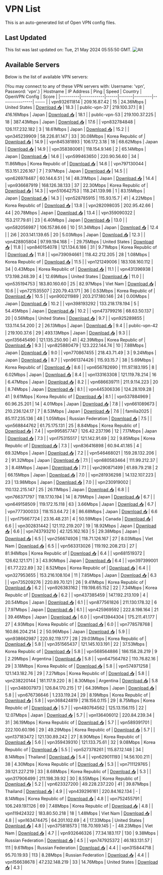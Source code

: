 # VPN List

This is an auto-generated list of Open VPN config files.

## Last Updated

This list was last updated on: Tue, 21 May 2024 05:55:50 GMT.
![Alt](https://repobeats.axiom.co/api/embed/186b98318ef1479477931607c1ad7d823f12451f.svg "Repobeats analytics image")

## Available Servers

Below is the list of available VPN servers:

(You may connect to any of these VPN servers with: Username: 'vpn', Password: 'vpn'.)
| Hostname | IP Address | Ping | Speed | Country | OpenVPN Config | Score |
|----------|------------|------|-------|---------|----------------| ----- |
| vpn932611814 | 209.16.87.42 | 15 | 24.36Mbps | United States | [Download 📥](./configs/server_0_US.ovpn) | 18.3 |
| public-vpn-37 | 219.100.37.1 | 8 | 416.16Mbps | Japan | [Download 📥](./configs/server_1_JP.ovpn) | 18.1 |
| public-vpn-53 | 219.100.37.225 | 18 | 387.43Mbps | Japan | [Download 📥](./configs/server_2_JP.ovpn) | 17.6 |
| vpn832784848 | 126.117.232.182 | 3 | 18.61Mbps | Japan | [Download 📥](./configs/server_3_JP.ovpn) | 15.2 |
| vpn345239909 | 58.226.81.147 | 33 | 30.08Mbps | Korea Republic of | [Download 📥](./configs/server_4_KR.ovpn) | 14.9 |
| vpn845381893 | 106.172.3.18 | 18 | 68.62Mbps | Japan | [Download 📥](./configs/server_5_JP.ovpn) | 14.9 |
| vpn358380061 | 118.154.9.146 | 2 | 65.14Mbps | Japan | [Download 📥](./configs/server_6_JP.ovpn) | 14.6 |
| vpn599463650 | 220.90.56.60 | 34 | 11.86Mbps | Korea Republic of | [Download 📥](./configs/server_7_KR.ovpn) | 14.6 |
| vpn797130044 | 153.151.226.167 | 7 | 7.97Mbps | Japan | [Download 📥](./configs/server_8_JP.ovpn) | 14.5 |
| vpn626978487 | 60.144.6.51 | 14 | 48.31Mbps | Japan | [Download 📥](./configs/server_9_JP.ovpn) | 14.4 |
| vpn936687919 | 168.126.38.133 | 37 | 22.30Mbps | Korea Republic of | [Download 📥](./configs/server_10_KR.ovpn) | 14.3 |
| vpn510642753 | 118.241.139.98 | 1 | 83.15Mbps | Japan | [Download 📥](./configs/server_11_JP.ovpn) | 14.3 |
| vpn528785915 | 115.93.15.7 | 41 | 4.22Mbps | Korea Republic of | [Download 📥](./configs/server_12_KR.ovpn) | 13.8 |
| vpn282098035 | 202.95.42.66 | 44 | 20.78Mbps | Japan | [Download 📥](./configs/server_13_JP.ovpn) | 13.4 |
| vpn359090322 | 153.217.79.61 | 23 | 6.40Mbps | Japan | [Download 📥](./configs/server_14_JP.ovpn) | 13.0 |
| vpn582056987 | 106.157.86.66 | 10 | 51.34Mbps | Japan | [Download 📥](./configs/server_15_JP.ovpn) | 12.4 |
| 2i6 | 203.141.139.65 | 20 | 5.03Mbps | Japan | [Download 📥](./configs/server_16_JP.ovpn) | 12.3 |
| vpn428805804 | 97.99.194.168 | - | 29.75Mbps | United States | [Download 📥](./configs/server_17_US.ovpn) | 11.8 |
| vpn840154078 | 121.134.6.186 | 31 | 9.71Mbps | Korea Republic of | [Download 📥](./configs/server_18_KR.ovpn) | 11.8 |
| vpn739094661 | 118.42.212.205 | 28 | 1.08Mbps | Korea Republic of | [Download 📥](./configs/server_19_KR.ovpn) | 11.5 |
| vpn121249006 | 183.108.160.112 | 34 | 0.43Mbps | Korea Republic of | [Download 📥](./configs/server_20_KR.ovpn) | 11.1 |
| vpn431396938 | 173.198.248.39 | 4 | 12.69Mbps | United States | [Download 📥](./configs/server_21_US.ovpn) | 11.0 |
| vpn535194753 | 183.80.160.60 | 25 | 82.97Mbps | Viet Nam | [Download 📥](./configs/server_22_VN.ovpn) | 10.6 |
| vpn721535507 | 220.79.43.171 | 36 | 0.53Mbps | Korea Republic of | [Download 📥](./configs/server_23_KR.ovpn) | 10.5 |
| vpn900211989 | 203.217.180.146 | 24 | 0.00Mbps | Japan | [Download 📥](./configs/server_24_JP.ovpn) | 10.2 |
| vpn398193292 | 133.218.178.194 | 5 | 54.45Mbps | Japan | [Download 📥](./configs/server_25_JP.ovpn) | 10.2 |
| vpn473799216 | 68.63.50.137 | 20 | 0.56Mbps | United States | [Download 📥](./configs/server_26_US.ovpn) | 9.7 |
| vpn925289855 | 133.114.54.200 | 2 | 26.13Mbps | Japan | [Download 📥](./configs/server_27_JP.ovpn) | 9.4 |
| public-vpn-42 | 219.100.37.6 | 29 | 493.13Mbps | Japan | [Download 📥](./configs/server_28_JP.ovpn) | 9.3 |
| vpn135645490 | 121.135.250.90 | 41 | 42.39Mbps | Korea Republic of | [Download 📥](./configs/server_29_KR.ovpn) | 9.3 |
| vpn825880479 | 123.222.144.74 | 10 | 7.88Mbps | Japan | [Download 📥](./configs/server_30_JP.ovpn) | 9.0 |
| vpn770867455 | 218.43.71.49 | 3 | 9.24Mbps | Japan | [Download 📥](./configs/server_31_JP.ovpn) | 8.7 |
| vpn961374426 | 115.93.15.7 | 38 | 5.69Mbps | Korea Republic of | [Download 📥](./configs/server_32_KR.ovpn) | 8.6 |
| vpn656782690 | 111.97.183.195 | 8 | 6.02Mbps | Japan | [Download 📥](./configs/server_33_JP.ovpn) | 8.4 |
| vpn133163308 | 121.119.78.214 | 16 | 6.47Mbps | Japan | [Download 📥](./configs/server_34_JP.ovpn) | 8.2 |
| vpn686639711 | 211.9.114.223 | 20 | 8.74Mbps | Japan | [Download 📥](./configs/server_35_JP.ovpn) | 8.1 |
| vpn445306336 | 124.28.109.28 | 41 | 9.61Mbps | Korea Republic of | [Download 📥](./configs/server_36_KR.ovpn) | 8.1 |
| vpn537884969 | 60.96.25.201 | 14 | 4.01Mbps | Japan | [Download 📥](./configs/server_37_JP.ovpn) | 7.8 |
| vpn661089673 | 210.236.124.17 | 7 | 8.53Mbps | Japan | [Download 📥](./configs/server_38_JP.ovpn) | 7.6 |
| familia2025 | 85.117.235.136 | 48 | 1.05Mbps | Russian Federation | [Download 📥](./configs/server_39_RU.ovpn) | 7.5 |
| vpn568844762 | 61.75.175.131 | 25 | 8.84Mbps | Korea Republic of | [Download 📥](./configs/server_40_KR.ovpn) | 7.4 |
| vpn995857747 | 126.42.237.196 | 12 | 7.17Mbps | Japan | [Download 📥](./configs/server_41_JP.ovpn) | 7.3 |
| vpn175315517 | 121.142.91.69 | 32 | 9.85Mbps | Korea Republic of | [Download 📥](./configs/server_42_KR.ovpn) | 7.3 |
| vpn836416898 | 60.94.41.185 | 4 | 69.32Mbps | Japan | [Download 📥](./configs/server_43_JP.ovpn) | 7.2 |
| vpn546468021 | 159.28.132.206 | 2 | 91.32Mbps | Japan | [Download 📥](./configs/server_44_JP.ovpn) | 7.1 |
| vpn680583464 | 111.99.212.37 | 3 | 8.48Mbps | Japan | [Download 📥](./configs/server_45_JP.ovpn) | 7.1 |
| vpn290871499 | 61.89.79.218 | 2 | 66.15Mbps | Japan | [Download 📥](./configs/server_46_JP.ovpn) | 7.0 |
| vpn281936298 | 14.132.107.223 | 23 | 13.98Mbps | Japan | [Download 📥](./configs/server_47_JP.ovpn) | 7.0 |
| vpn230919002 | 110.132.215.147 | 25 | 26.11Mbps | Japan | [Download 📥](./configs/server_48_JP.ovpn) | 6.8 |
| vpn766371797 | 118.17.10.194 | 14 | 8.79Mbps | Japan | [Download 📥](./configs/server_49_JP.ovpn) | 6.7 |
| vpn649158509 | 119.172.15.118 | 63 | 3.66Mbps | Japan | [Download 📥](./configs/server_50_JP.ovpn) | 6.7 |
| vpn777300033 | 118.153.64.72 | 8 | 86.68Mbps | Japan | [Download 📥](./configs/server_51_JP.ovpn) | 6.6 |
| vpn175667724 | 23.16.48.231 | 4 | 50.59Mbps | Canada | [Download 📥](./configs/server_52_CA.ovpn) | 6.6 |
| vpn302831442 | 121.112.219.207 | 19 | 18.92Mbps | Japan | [Download 📥](./configs/server_53_JP.ovpn) | 6.6 |
| vpn743793210 | 42.125.162.163 | 5 | 29.38Mbps | Japan | [Download 📥](./configs/server_54_JP.ovpn) | 6.5 |
| vpn256674926 | 118.71.126.167 | 27 | 8.03Mbps | Viet Nam | [Download 📥](./configs/server_55_VN.ovpn) | 6.5 |
| vpn563313026 | 119.192.208.213 | 27 | 81.94Mbps | Korea Republic of | [Download 📥](./configs/server_56_KR.ovpn) | 6.4 |
| vpn681519372 | 126.62.121.171 | 3 | 43.90Mbps | Japan | [Download 📥](./configs/server_57_JP.ovpn) | 6.4 |
| vpn397399001 | 61.77.222.89 | 32 | 8.52Mbps | Korea Republic of | [Download 📥](./configs/server_58_KR.ovpn) | 6.4 |
| vpn327953655 | 153.216.108.104 | 11 | 7.85Mbps | Japan | [Download 📥](./configs/server_59_JP.ovpn) | 6.3 |
| vpn735209276 | 220.89.70.121 | 26 | 9.41Mbps | Korea Republic of | [Download 📥](./configs/server_60_KR.ovpn) | 6.2 |
| vpn926383162 | 119.198.65.152 | 22 | 7.34Mbps | Korea Republic of | [Download 📥](./configs/server_61_KR.ovpn) | 6.2 |
| vpn437385459 | 147.192.213.109 | 4 | 20.54Mbps | Japan | [Download 📥](./configs/server_62_JP.ovpn) | 6.1 |
| vpn877561826 | 211.130.178.32 | 6 | 7.97Mbps | Japan | [Download 📥](./configs/server_63_JP.ovpn) | 6.1 |
| vpn425969592 | 222.8.198.164 | 21 | 39.46Mbps | Japan | [Download 📥](./configs/server_64_JP.ovpn) | 6.0 |
| vpn413944304 | 175.211.41.177 | 27 | 4.93Mbps | Korea Republic of | [Download 📥](./configs/server_65_KR.ovpn) | 6.0 |
| vpn778578768 | 160.86.204.214 | 2 | 50.96Mbps | Japan | [Download 📥](./configs/server_66_JP.ovpn) | 5.9 |
| vpn938662987 | 220.92.119.177 | 28 | 29.03Mbps | Korea Republic of | [Download 📥](./configs/server_67_KR.ovpn) | 5.8 |
| vpn351565437 | 121.145.103.191 | 22 | 37.53Mbps | Korea Republic of | [Download 📥](./configs/server_68_KR.ovpn) | 5.8 |
| vpn568564886 | 186.158.28.219 | 9 | 2.29Mbps | Argentina | [Download 📥](./configs/server_69_AR.ovpn) | 5.8 |
| vpn647564782 | 110.76.82.16 | 29 | 3.18Mbps | Korea Republic of | [Download 📥](./configs/server_70_KR.ovpn) | 5.8 |
| vpn574971258 | 121.143.182.76 | 29 | 7.27Mbps | Korea Republic of | [Download 📥](./configs/server_71_KR.ovpn) | 5.8 |
| vpn238220144 | 181.117.9.220 | 8 | 8.30Mbps | Argentina | [Download 📥](./configs/server_72_AR.ovpn) | 5.8 |
| vpn348007973 | 126.84.170.215 | 17 | 64.39Mbps | Japan | [Download 📥](./configs/server_73_JP.ovpn) | 5.8 |
| vpn676736646 | 1.233.119.24 | 29 | 8.19Mbps | Korea Republic of | [Download 📥](./configs/server_74_KR.ovpn) | 5.8 |
| vpn368424819 | 218.156.0.115 | 29 | 8.75Mbps | Korea Republic of | [Download 📥](./configs/server_75_KR.ovpn) | 5.7 |
| vpn480764562 | 125.13.156.115 | 22 | 12.07Mbps | Japan | [Download 📥](./configs/server_76_JP.ovpn) | 5.7 |
| vpn136406012 | 220.84.239.34 | 31 | 36.19Mbps | Korea Republic of | [Download 📥](./configs/server_77_KR.ovpn) | 5.7 |
| vpn589391701 | 222.100.60.196 | 29 | 49.29Mbps | Korea Republic of | [Download 📥](./configs/server_78_KR.ovpn) | 5.7 |
| vpn137183472 | 121.130.89.242 | 27 | 8.90Mbps | Korea Republic of | [Download 📥](./configs/server_79_KR.ovpn) | 5.6 |
| vpn359439310 | 121.133.75.61 | 32 | 9.08Mbps | Korea Republic of | [Download 📥](./configs/server_80_KR.ovpn) | 5.5 |
| vpn527378261 | 115.87.12.148 | 34 | 8.14Mbps | Thailand | [Download 📥](./configs/server_81_TH.ovpn) | 5.4 |
| vpn629011193 | 14.56.100.211 | 38 | 4.30Mbps | Korea Republic of | [Download 📥](./configs/server_82_KR.ovpn) | 5.3 |
| vpn711129765 | 39.121.227.219 | 33 | 8.68Mbps | Korea Republic of | [Download 📥](./configs/server_83_KR.ovpn) | 5.3 |
| vpn317906499 | 211.198.39.92 | 30 | 8.55Mbps | Korea Republic of | [Download 📥](./configs/server_84_KR.ovpn) | 5.2 |
| vpn623327200 | 49.228.237.220 | 41 | 39.87Mbps | Thailand | [Download 📥](./configs/server_85_TH.ovpn) | 4.9 |
| vpn439296161 | 220.84.162.134 | - | 8.14Mbps | Korea Republic of | [Download 📥](./configs/server_86_KR.ovpn) | 4.8 |
| vpn752455791 | 106.249.197.126 | 69 | 7.48Mbps | Korea Republic of | [Download 📥](./configs/server_87_KR.ovpn) | 4.8 |
| vpn119424322 | 183.80.50.218 | 18 | 1.48Mbps | Viet Nam | [Download 📥](./configs/server_88_VN.ovpn) | 4.8 |
| vpn163474475 | 64.201.102.69 | 4 | 17.33Mbps | United States | [Download 📥](./configs/server_89_US.ovpn) | 4.8 |
| vpn375818573 | 118.70.169.145 | - | 48.23Mbps | Viet Nam | [Download 📥](./configs/server_90_VN.ovpn) | 4.7 |
| vpn932646326 | 77.34.183.117 | 130 | 9.38Mbps | Russian Federation | [Download 📥](./configs/server_91_RU.ovpn) | 4.5 |
| vpn747925372 | 46.183.131.57 | 111 | 9.61Mbps | Russian Federation | [Download 📥](./configs/server_92_RU.ovpn) | 4.4 |
| vpn315844718 | 95.70.19.93 | 113 | 8.28Mbps | Russian Federation | [Download 📥](./configs/server_93_RU.ovpn) | 4.4 |
| vpn156638678 | 47.232.148.219 | 33 | 14.76Mbps | United States | [Download 📥](./configs/server_94_US.ovpn) | 4.3 |
